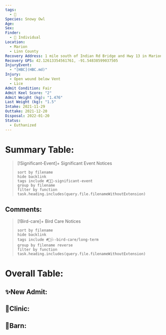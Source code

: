 ```yaml
---
tags:
  - 🦅
Species: Snowy Owl
Age: 
Sex: 
Finder:
  - 🧑 Individual
Location:
  - Marion
  - Linn County
Recovery Address: 1 mile south of Indian Rd Bridge and Hwy 13 in Marion
Recovery GPS: 42.12613354561761, -91.54838599037505
InjuryEvent:
  - "[HBC](HBC.md)"
Injury:
  - Open wound below Vent
  - Lice
Admit Condition: Fair
Admit Keel Score: "2"
Admit Weight (kg): "1.476"
Last Weight (kg): "1.5"
Intake: 2021-11-29
Outtake: 2021-12-20
Disposal: 2022-01-20
Status:
  - Euthanized
---
```


# Summary Table:

> [!Significant-Event]+ Significant Event Notices
>   ```tasks 
>   sort by filename
>   hide backlink
>   tags include #🦅💥-significant-event
>   group by filename 
>   filter by function task.heading.includes(query.file.filenameWithoutExtension)
>   ```

## Comments:

> [!Bird-care]+ Bird Care Notices
>   ```tasks 
>   sort by filename
>   hide backlink
>   tags include #🦅🩺-bird-care/long-term 
>   group by filename reverse
>   filter by function task.heading.includes(query.file.filenameWithoutExtension)
>   ```

# Overall Table:

## ✨New Admit:



## 🏥Clinic:



## 🏡Barn:


